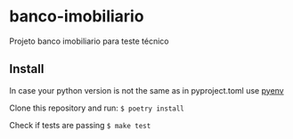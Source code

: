 # banco-imobiliario
Projeto banco imobiliario para teste técnico

## Install

In case your python version is not the same as in pyproject.toml use [pyenv](https://github.com/pyenv/pyenv#basic-github-checkout)

Clone this repository and run:
`$ poetry install`

Check if tests are passing
`$ make test`
